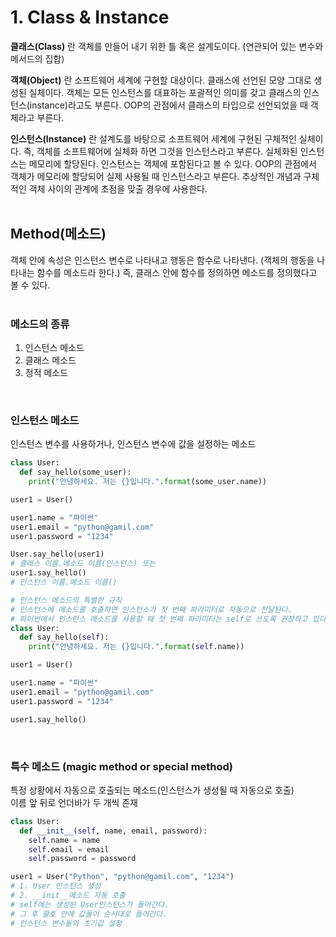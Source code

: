 # 1. Class & Instance

**클래스(Class)** 란 객체를 만들어 내기 위한 틀 혹은 설계도이다. (연관되어 있는 변수와 메서드의 집합) <br>

**객체(Object)** 란 소프트웨어 세계에 구현할 대상이다. 클래스에 선언된 모양 그대로 생성된 실체이다. 객체는 모든 인스턴스를 대표하는 포괄적인 의미를 갖고 클래스의 인스턴스(instance)라고도 부른다. OOP의 관점에서 클래스의 타입으로 선언되었을 때 객체라고 부른다. <br>

**인스턴스(Instance)** 란 설계도를 바탕으로 소프트웨어 세계에 구현된 구체적인 실체이다. 즉, 객체를 소프트웨어에 실체화 하면 그것을 인스턴스라고 부른다. 실체화된 인스턴스는 메모리에 할당된다. 인스턴스는 객체에 포함된다고 볼 수 있다. OOP의 관점에서 객체가 메모리에 할당되어 실제 사용될 때 인스턴스라고 부른다. 추상적인 개념과 구체적인 객체 사이의 관계에 초점을 맞출 경우에 사용한다.
<br><br>

## Method(메소드)

객체 안에 속성은 인스턴스 변수로 나타내고 행동은 함수로 나타낸다. (객체의 행동을 나타내는 함수를 메소드라 한다.) 즉, 클래스 안에 함수를 정의하면 메소드를 정의했다고 볼 수 있다.
<br><br>

### 메소드의 종류

1. 인스턴스 메소드
2. 클래스 메소드
3. 정적 메소드

<br>

### 인스턴스 메소드 <br>

인스턴스 변수를 사용하거나, 인스턴스 변수에 값을 설정하는 메소드

```python
class User:
  def say_hello(some_user):
    print("안녕하세요. 저는 {}입니다.".format(some_user.name))

user1 = User()

user1.name = "파이썬"
user1.email = "python@gamil.com"
user1.password = "1234"

User.say_hello(user1)
# 클래스 이름.메소드 이름(인스턴스) 또는
user1.say_hello()
# 인스턴스 이름.메소드 이름()

# 인스턴스 메소드의 특별한 규칙
# 인스턴스에 메소드를 호출하면 인스턴스가 첫 번째 파라미터로 자동으로 전달된다.
# 파이썬에서 인스턴스 메소드를 사용할 때 첫 번째 파라미터는 self로 쓰도록 권장하고 있다.
class User:
  def say_hello(self):
    print("안녕하세요. 저는 {}입니다.".format(self.name))

user1 = User()

user1.name = "파이썬"
user1.email = "python@gamil.com"
user1.password = "1234"

user1.say_hello()
```

<br>

### 특수 메소드 (magic method or special method)

특정 상황에서 자동으로 호출되는 메소드(인스턴스가 생성될 때 자동으로 호출) <br>
이름 앞 뒤로 언더바가 두 개씩 존재

```python
class User:
  def __init__(self, name, email, password):
    self.name = name
    self.email = email
    self.password = password

user1 = User("Python", "python@gamil.com", "1234")
# 1. User 인스턴스 생성
# 2. __init__메소드 자동 호출
# self에는 생성된 User인스턴스가 들어간다.
# 그 후 괄호 안에 값들이 순서대로 들어간다.
# 인스턴스 변수들의 초기값 설정
```
